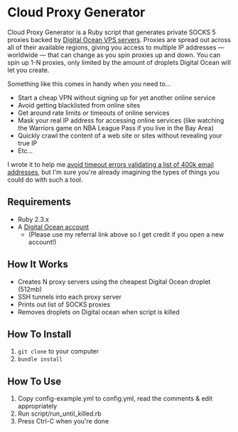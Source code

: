 # Cloud Proxy Generator

Cloud Proxy Generator is a Ruby script that generates private SOCKS 5 proxies backed by [Digital Ocean VPS servers](https://m.do.co/c/4fba00a6f1fe). Proxies are spread out across all of their available regions, giving you access to multiple IP addresses — worldwide — that can change as you spin proxies up and down. You can spin up 1-N proxies, only limited by the amount of droplets Digital Ocean will let you create.

Something like this comes in handy when you need to…

- Start a cheap VPN without signing up for yet another online service
- Avoid getting blacklisted from online sites
- Get around rate limits or timeouts of online services
- Mask your real IP address for accessing online services (like watching the Warriors game on NBA League Pass if you live in the Bay Area)
- Quickly crawl the content of a web site or sites without revealing your true IP
- Etc…

I wrote it to help me [avoid timeout errors validating a list of 400k email addresses](https://github.com/subimage/email_list_cleaner), but I'm sure you're already imagining the types of things you could do with such a tool.

## Requirements

- Ruby 2.3.x
- A [Digital Ocean account](https://m.do.co/c/4fba00a6f1fe)
  - (Please use my referral link above so I get credit if you open a new account!)

## How It Works

- Creates N proxy servers using the cheapest Digital Ocean droplet (512mb)
- SSH tunnels into each proxy server
- Prints out list of SOCKS proxies
- Removes droplets on Digital ocean when script is killed

## How To Install

1. `git clone` to your computer
2. `bundle install`

## How To Use

1. Copy config-example.yml to config.yml, read the comments & edit appropriately
2. Run script/run\_until\_killed.rb
3. Press Ctrl-C when you're done
